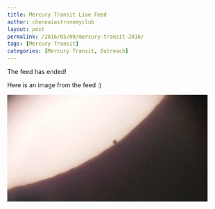 ```yaml
---
title: Mercury Transit Live Feed
author: chennaiastronomyclub
layout: post
permalink: /2016/05/09/mercury-transit-2016/
tags: [Mercury Transit]
categories: [Mercury Transit, Outreach]
---
```


The feed has ended!

Here is an image from the feed :)

![Mercury Transit](/img/mercury-transit.jpg)
